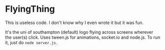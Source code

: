 FlyingThing
===========

This is useless code. I don't know why I even wrote it but it was fun.

It's the uni of southampton (default) logo flying across screens wherever the user(s) click. Uses tween.js for animations, socket.io and node.js. To run it, just do `node server.js`.